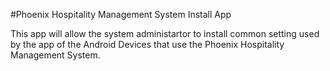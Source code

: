 #Phoenix Hospitality Management System Install App

This app will allow the system administartor to install common setting used by the app of the Android Devices that use the Phoenix Hospitality Management System.
